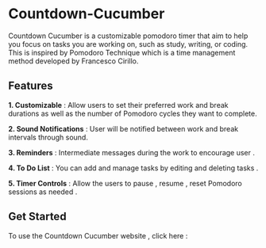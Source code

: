 # Countdown-Cucumber
Countdown Cucumber is a customizable pomodoro timer that aim to help you focus on tasks you are working on, such as study, writing, or coding. This is inspired by Pomodoro Technique which is a time management method developed by Francesco Cirillo.

## Features
**1. Customizable** : Allow users to set their preferred work and break durations as well as the number of Pomodoro cycles they want to complete.

**2. Sound Notifications** : User will be notified between work and break intervals through sound.

**3. Reminders** : Intermediate messages during the work to encourage user .

**4. To Do List** : You can add and manage tasks by editing and deleting tasks .

**5. Timer Controls** : Allow the users to  pause , resume , reset Pomodoro sessions  as needed .

## Get Started 
To use the Countdown Cucumber website , click here :
